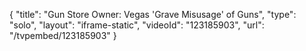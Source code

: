 {
    "title": "Gun Store Owner: Vegas 'Grave Misusage' of Guns",
    "type": "solo",
    "layout": "iframe-static",
    "videoId": "123185903",
    "url": "\/tvpembed\/123185903"
}